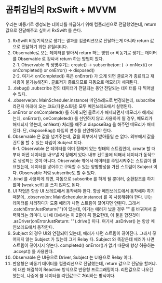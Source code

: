 # 곰튀김님의 RxSwift + MVVM 

우리는 비동기로 생성되는 데이터를 취급하기 위해 컴플리션으로 전달했었는데, return 값으로 전달해주고 싶어서 RxSwift 를 쓴다.  
  
1. RxSwift 비동기적으로 생기는 결과를 컴플리션으로 전달하는게 아니라 return 값으로 전달하기 위한 유틸리티다.  
2. Observable로 오는 데이터를 받아서 return 하는 방법 or 비동기로 생기는 데이터를 Observable 로 감싸서 return 하는 방법이 있다.  
2-1. Observable 의 생명주기는 create() -> subscribe(on: ) -> onNext() or onCompleted() or onError() -> disposed()  
2-2. 여기서 onCompleted() 혹은 onError() 가 오게 되면 클로저가 종료되고 재사용이 불가능해진다. 클로저가 종료되므로 자동으로 메모리가 해제된다.  
3. .debug()    .subscribe 전의 데이터가 전달되는 동안 전달되는 데이터를 다 찍어낼 수 있다.  
4. .observe(on: MainScheduler.instance) 메인쓰레드로 변경되는데, subscribe 라던지 아래에 오는 코드(다운스트림) 모두 메인쓰레드에서 실행된다.  
5. onError or onCompleted() 를 하게 되면 클로저가 해제되면서 메모리가 해제되는데, onError(), onCompleted() 를 선언하지 않고 사용하게 될 경우, 메모리가 해제되지 않는데, onNext() 처리를 해주고 disposeBag 을 해주면 메모리가 해제된다. 단, disposeBag() 타입의 변수를 선언해줘야 한다.  
6. Observable 은 값을 넘겨주는데, 값을 외부에서 받아들일 순 없다. 외부에서 값을 컨트롤 할 수 있는 타입이 Subject 이다.  
6-1. Observable 은 데이터를 이미 정해져 있는 형태의 스트림인데, create 할 때 부터 어떤 데이터를 내보낼 지 정해져 있다. 내부 컨트롤에 의해서 데이터가 동적으로 생성되는 것이 아니다. Observable 밖에서 데이터를 주입시켜주는 스트림이 필요했는데, 데이터를 넣어주고 구독할 수 있는 양방향성을 가진 스트림이 Subject 이다. Observable 처럼 subscribe도 할 수 있다.
7. .bind 를 사용하게 되면, 자동으로 subscribe 를 하게 될 뿐더러, 순환참조를 하지 않아 [weak self] 를 쓰지 않아도 된다.    
8. UI 작업은 항상 UI 쓰레드에서 동작해야 한다. 항상 메인쓰레드에서 동작해야 하기 때문에, .observe(on: MainScheduler.instance) 를 꼭 사용해줘야 한다. UI는 데이터를 처리하다가 도중 에러가 나면 스트림이 끊어지면 안된다. 그래서 .catchErrorJustReturn("")이 있는데, 이거는 에러가 났을 경우 "" 를 바꿔져서 출력하라는 의미다. UI 에 대해서는 이 2줄이 꼭 필요한데, 이 둘을 합친것이 .asDriver(onErrorJustReturn: "").drive() 이다. 여기서 .asDriver() 는 항상 메인쓰레드에서 동작한다.   
9.  Subject 의 경우 UI와 연결되어 있는데, 에러가 나면 스트림이 끊어진다. 그래서 끊어지지 않는 Subject 가 있는데 그게 Relay 다. Subject 와 똑같은데 에러가 나면 스트림이 끊어지지 않는다. completed() onError()가 없기 때문에 항상 허용하는 .accept() 를 사용한다.  
10. Observable 은 UI용으로 Driver, Subject 는 UI용으로 Relay 이다.  
11. 반응형은 비동기 데이터를 컴플리션으로 전달했는데, return 값으로 전달을 할꺼냐. 에 대한 해결책이 Reactive 방식으로 반응형 프로그래밍이다. 리턴값으로 나오긴 했는데, 나중에 쓸 데이터를 리턴값으로 처리하는 방식이다.
